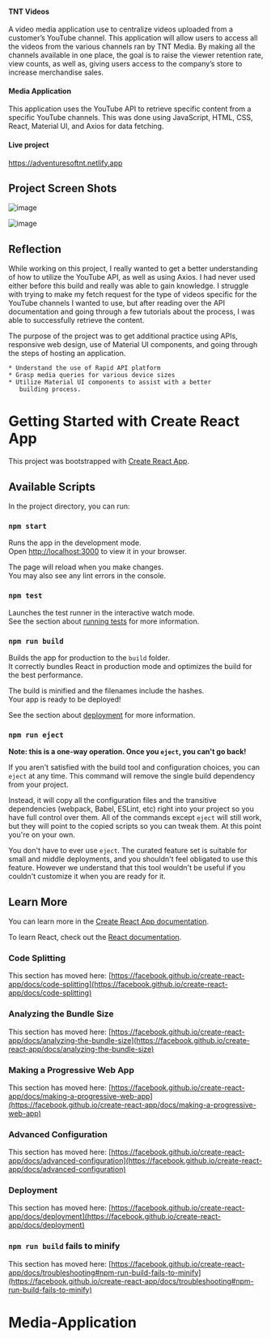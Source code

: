 #### TNT Videos 

A video media application use to centralize videos uploaded from a customer’s YouTube channel. This application will allow users to access all the videos from the various channels ran by TNT Media.  By making all the channels available in one place, the goal is to raise the viewer retention rate, view counts, as well as, giving users access to the company’s store to increase merchandise sales. 


#### Media Application 

This application uses the YouTube API to retrieve specific content from a specific YouTube channels. This was done using JavaScript, HTML, CSS, React, Material UI, and Axios for data fetching.

#### Live project

https://adventuresoftnt.netlify.app

## Project Screen Shots
![image](https://user-images.githubusercontent.com/21069909/215523951-92e00a42-54e6-496a-a0a3-a8e04c202110.jpeg)

![image](https://user-images.githubusercontent.com/21069909/215524064-2aa0ba2a-e930-46b1-9ead-161a49a01263.jpeg)

## Reflection

While working on this project, I really wanted to get a better understanding of how to utilize the YouTube API, as well as using Axios. I had never used either before this build and really was able to gain knowledge. I struggle with trying to make my fetch request for the type of videos specific for the YouTube channels I wanted to use, but after reading over the API documentation and going through a few tutorials about the process, I was able to successfully retrieve the content. 

The purpose of the project was to get additional practice using APIs, responsive web design, use of Material UI components, and going through the steps of hosting an application. 


    * Understand the use of Rapid API platform
    * Grasp media queries for various device sizes
    * Utilize Material UI components to assist with a better 
       building process.




# Getting Started with Create React App

This project was bootstrapped with [Create React App](https://github.com/facebook/create-react-app).

## Available Scripts

In the project directory, you can run:

### `npm start`

Runs the app in the development mode.\
Open [http://localhost:3000](http://localhost:3000) to view it in your browser.

The page will reload when you make changes.\
You may also see any lint errors in the console.

### `npm test`

Launches the test runner in the interactive watch mode.\
See the section about [running tests](https://facebook.github.io/create-react-app/docs/running-tests) for more information.

### `npm run build`

Builds the app for production to the `build` folder.\
It correctly bundles React in production mode and optimizes the build for the best performance.

The build is minified and the filenames include the hashes.\
Your app is ready to be deployed!

See the section about [deployment](https://facebook.github.io/create-react-app/docs/deployment) for more information.

### `npm run eject`

**Note: this is a one-way operation. Once you `eject`, you can't go back!**

If you aren't satisfied with the build tool and configuration choices, you can `eject` at any time. This command will remove the single build dependency from your project.

Instead, it will copy all the configuration files and the transitive dependencies (webpack, Babel, ESLint, etc) right into your project so you have full control over them. All of the commands except `eject` will still work, but they will point to the copied scripts so you can tweak them. At this point you're on your own.

You don't have to ever use `eject`. The curated feature set is suitable for small and middle deployments, and you shouldn't feel obligated to use this feature. However we understand that this tool wouldn't be useful if you couldn't customize it when you are ready for it.

## Learn More

You can learn more in the [Create React App documentation](https://facebook.github.io/create-react-app/docs/getting-started).

To learn React, check out the [React documentation](https://reactjs.org/).

### Code Splitting

This section has moved here: [https://facebook.github.io/create-react-app/docs/code-splitting](https://facebook.github.io/create-react-app/docs/code-splitting)

### Analyzing the Bundle Size

This section has moved here: [https://facebook.github.io/create-react-app/docs/analyzing-the-bundle-size](https://facebook.github.io/create-react-app/docs/analyzing-the-bundle-size)

### Making a Progressive Web App

This section has moved here: [https://facebook.github.io/create-react-app/docs/making-a-progressive-web-app](https://facebook.github.io/create-react-app/docs/making-a-progressive-web-app)

### Advanced Configuration

This section has moved here: [https://facebook.github.io/create-react-app/docs/advanced-configuration](https://facebook.github.io/create-react-app/docs/advanced-configuration)

### Deployment

This section has moved here: [https://facebook.github.io/create-react-app/docs/deployment](https://facebook.github.io/create-react-app/docs/deployment)

### `npm run build` fails to minify

This section has moved here: [https://facebook.github.io/create-react-app/docs/troubleshooting#npm-run-build-fails-to-minify](https://facebook.github.io/create-react-app/docs/troubleshooting#npm-run-build-fails-to-minify)
# Media-Application

